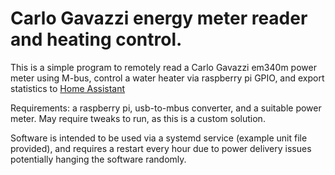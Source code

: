 # Carlo Gavazzi energy meter reader and heating control.

This is a simple program to remotely read a Carlo Gavazzi em340m power meter using M-bus, control a water heater via raspberry pi GPIO, and export statistics to [Home Assistant](https://github.com/home-assistant)

Requirements: a raspberry pi, usb-to-mbus converter, and a suitable power meter. May require tweaks to run, as this is a custom solution.

Software is intended to be used via a systemd service (example unit file provided), and requires a restart every hour due to power delivery issues potentially hanging the software randomly.
